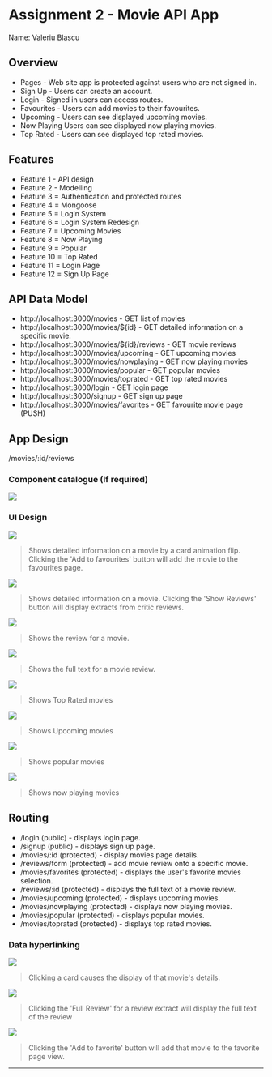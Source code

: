 ﻿# Assignment 2 - Movie API App

Name: Valeriu Blascu

## Overview
 + Pages - Web site app is protected against users who are not signed in.
 + Sign Up - Users can create an account.
 + Login - Signed in users can access routes.
 + Favourites - Users can add movies to their favourites.
 + Upcoming -  Users can see displayed upcoming movies.
 + Now Playing Users can see displayed now playing movies.
 + Top Rated - Users can see displayed top rated movies.

## Features
 
 + Feature 1 - API design
 + Feature 2 - Modelling
 + Feature 3 = Authentication and protected routes
 + Feature 4 = Mongoose
 + Feature 5 = Login System
 + Feature 6 = Login System Redesign
 + Feature 7 = Upcoming Movies
 + Feature 8 = Now Playing
 + Feature 9 = Popular
 + Feature 10 = Top Rated
 + Feature 11 = Login Page
 + Feature 12 = Sign Up Page




## API Data Model

+ http://localhost:3000/movies - GET list of movies
+ http://localhost:3000/movies/${id} - GET detailed information on a specific movie. 
+ http://localhost:3000/movies/${id}/reviews - GET movie reviews
+ http://localhost:3000/movies/upcoming - GET upcoming movies
+ http://localhost:3000/movies/nowplaying - GET now playing movies
+ http://localhost:3000/movies/popular - GET popular movies
+ http://localhost:3000/movies/toprated - GET top rated movies
+ http://localhost:3000/login - GET login page
+ http://localhost:3000/signup - GET sign up page
+ http://localhost:3000/movies/favorites - GET favourite movie page (PUSH)

## App Design
/movies/:id/reviews

### Component catalogue (If required)

![][stories]

### UI Design

![][cardlink]
>Shows detailed information on a movie by a card animation flip. Clicking the 'Add to favourites' button will add the movie to the favourites page.

![][movieDetail]
>Shows detailed information on a movie. Clicking the 'Show Reviews' button will display extracts from critic reviews.

![][reviewlink]
>Shows the review for a movie. 

![][review]
>Shows the full text for a movie review. 

![][toprated]
>Shows Top Rated movies

![][upcoming]
>Shows Upcoming movies

![][popular]
>Shows popular movies

![][nowplaying]
>Shows now playing movies

## Routing

+ /login (public) - displays login page.
+ /signup (public) - displays sign up page.
+ /movies/:id (protected) - display movies page details.
+ /reviews/form (protected) - add movie review onto a specific movie.
+ /movies/favorites (protected) - displays the user's favorite movies selection.
+ /reviews/:id (protected) - displays the full text of a movie review.
+ /movies/upcoming (protected) - displays upcoming movies.
+ /movies/nowplaying (protected) - displays now playing movies.
+ /movies/popular (protected) - displays popular movies.
+ /movies/toprated (protected) - displays top rated movies.


### Data hyperlinking

![][cardLink]
> Clicking a card causes the display of that movie's details.

![][reviewLink]
>Clicking the 'Full Review' for a review extract will display the full text of the review

![][addfavorite]
>Clicking the 'Add to favorite' button will add that movie to the favorite page view.

---------------------------------

[model]: ./data.jpg
[movieDetail]: ./moviesApp/public/moviedetail.png
[review]: ./moviesApp/public/review.png
[reviewlink]: ./moviesApp/public/reviewlink.png
[cardlink]: ./moviesApp/public/cardlink.png
[stories]: ./moviesApp/public/storybook.png
[toprated]: ./moviesApp/public/toprated.png
[upcoming]: ./moviesApp/public/upcoming.png
[popular]: ./moviesApp/public/popular.png
[nowplaying]: ./moviesApp/public/nowplaying.png
[addfavorite]: ./moviesApp/public/addfavorite.png

